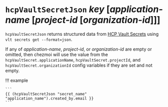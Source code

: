 # `hcpVaultSecretJson` *key* [*application-name* [*project-id* [*organization-id*]]]

`hcpVaultSecretJson` returns structured data from [HCP Vault Secrets][secrets]
using `vlt secrets get --format=json`.

If any of *application-name*, *project-id*, or *organization-id* are empty or
omitted, then chezmoi will use the value from the
`hcpVaultSecret.applicationName`, `hcpVaultSecret.projectId`, and
`hcpVaultSecret.organizationId` config variables if they are set and not empty.

!!! example

    ```
    {{ (hcpVaultSecretJson "secret_name" "application_name").created_by.email }}
    ```

[secrets]: https://developer.hashicorp.com/hcp/docs/vault-secrets
